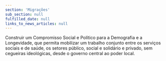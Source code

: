 ```yaml
---
section: 'Migrações'
sub_section: null
fulfilled_date: null
links_to_news_articles: null
---
```


Construir um Compromisso Social e Político para a Demografia e a Longevidade, que permita mobilizar um trabalho conjunto entre os serviços sociais e de saúde, os setores público, social e solidário e privado, sem cegueiras ideológicas, desde o governo central ao poder local.